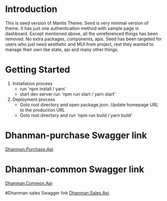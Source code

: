 # Introduction

This is seed version of Mantis Theme. Seed is very minimal version of theme. It has just one authentication method with sample page in dashboard. Except mentioned above, all the unreferenced things has been removed. No extra packages, components, apis. Seed has been targeted for users who just need aesthetic and MUI from project, rest they wanted to manage their own like state, api and many other things.

# Getting Started

1. Installation process
   - run 'npm install / yarn'
   - start dev server run 'npm run start / yarn start'
2. Deployment process
   - Goto root directory and open package.json. Update homepage URL to the production URL
   - Goto root directory and run 'npm run build / yarn build'

# Dhanman-purchase Swagger link
[Dhanman.Purchase.Api](https://api-dhanman-purchase-nonprod.azurewebsites.net/swagger/index.html)

# Dhanman-common Swagger link
[Dhanman.Common.Api](https://api-dhanman-common-nonprod.azurewebsites.net/swagger/index.html)

#Dhanman-sales Swagger link
[Dhanman.Sales.Api](https://api-dhanman-sales-nonprod.azurewebsites.net/swagger/index.html)
